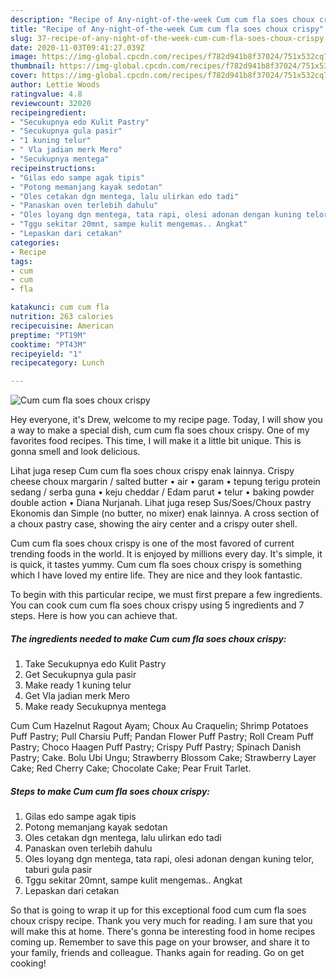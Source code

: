 ```yaml
---
description: "Recipe of Any-night-of-the-week Cum cum fla soes choux crispy"
title: "Recipe of Any-night-of-the-week Cum cum fla soes choux crispy"
slug: 37-recipe-of-any-night-of-the-week-cum-cum-fla-soes-choux-crispy
date: 2020-11-03T09:41:27.039Z
image: https://img-global.cpcdn.com/recipes/f782d941b8f37024/751x532cq70/cum-cum-fla-soes-choux-crispy-foto-resep-utama.jpg
thumbnail: https://img-global.cpcdn.com/recipes/f782d941b8f37024/751x532cq70/cum-cum-fla-soes-choux-crispy-foto-resep-utama.jpg
cover: https://img-global.cpcdn.com/recipes/f782d941b8f37024/751x532cq70/cum-cum-fla-soes-choux-crispy-foto-resep-utama.jpg
author: Lettie Woods
ratingvalue: 4.8
reviewcount: 32020
recipeingredient:
- "Secukupnya edo Kulit Pastry"
- "Secukupnya gula pasir"
- "1 kuning telur"
- " Vla jadian merk Mero"
- "Secukupnya mentega"
recipeinstructions:
- "Gilas edo sampe agak tipis"
- "Potong memanjang kayak sedotan"
- "Oles cetakan dgn mentega, lalu ulirkan edo tadi"
- "Panaskan oven terlebih dahulu"
- "Oles loyang dgn mentega, tata rapi, olesi adonan dengan kuning telor, taburi gula pasir"
- "Tggu sekitar 20mnt, sampe kulit mengemas.. Angkat"
- "Lepaskan dari cetakan"
categories:
- Recipe
tags:
- cum
- cum
- fla

katakunci: cum cum fla 
nutrition: 263 calories
recipecuisine: American
preptime: "PT19M"
cooktime: "PT43M"
recipeyield: "1"
recipecategory: Lunch

---
```



![Cum cum fla soes choux crispy](https://img-global.cpcdn.com/recipes/f782d941b8f37024/751x532cq70/cum-cum-fla-soes-choux-crispy-foto-resep-utama.jpg)

Hey everyone, it's Drew, welcome to my recipe page. Today, I will show you a way to make a special dish, cum cum fla soes choux crispy. One of my favorites food recipes. This time, I will make it a little bit unique. This is gonna smell and look delicious.

Lihat juga resep Cum cum fla soes choux crispy enak lainnya. Crispy cheese choux margarin / salted butter • air • garam • tepung terigu protein sedang / serba guna • keju cheddar / Edam parut • telur • baking powder double action • Diana Nurjanah. Lihat juga resep Sus/Soes/Choux pastry Ekonomis dan Simple (no butter, no mixer) enak lainnya. A cross section of a choux pastry case, showing the airy center and a crispy outer shell.

Cum cum fla soes choux crispy is one of the most favored of current trending foods in the world. It is enjoyed by millions every day. It's simple, it is quick, it tastes yummy. Cum cum fla soes choux crispy is something which I have loved my entire life. They are nice and they look fantastic.


To begin with this particular recipe, we must first prepare a few ingredients. You can cook cum cum fla soes choux crispy using 5 ingredients and 7 steps. Here is how you can achieve that.

<!--inarticleads1-->

##### The ingredients needed to make Cum cum fla soes choux crispy:

1. Take Secukupnya edo Kulit Pastry
1. Get Secukupnya gula pasir
1. Make ready 1 kuning telur
1. Get  Vla jadian merk Mero
1. Make ready Secukupnya mentega


Cum Cum Hazelnut Ragout Ayam; Choux Au Craquelin; Shrimp Potatoes Puff Pastry; Pull Charsiu Puff; Pandan Flower Puff Pastry; Roll Cream Puff Pastry; Choco Haagen Puff Pastry; Crispy Puff Pastry; Spinach Danish Pastry; Cake. Bolu Ubi Ungu; Strawberry Blossom Cake; Strawberry Layer Cake; Red Cherry Cake; Chocolate Cake; Pear Fruit Tarlet. 

<!--inarticleads2-->

##### Steps to make Cum cum fla soes choux crispy:

1. Gilas edo sampe agak tipis
1. Potong memanjang kayak sedotan
1. Oles cetakan dgn mentega, lalu ulirkan edo tadi
1. Panaskan oven terlebih dahulu
1. Oles loyang dgn mentega, tata rapi, olesi adonan dengan kuning telor, taburi gula pasir
1. Tggu sekitar 20mnt, sampe kulit mengemas.. Angkat
1. Lepaskan dari cetakan




So that is going to wrap it up for this exceptional food cum cum fla soes choux crispy recipe. Thank you very much for reading. I am sure that you will make this at home. There's gonna be interesting food in home recipes coming up. Remember to save this page on your browser, and share it to your family, friends and colleague. Thanks again for reading. Go on get cooking!
